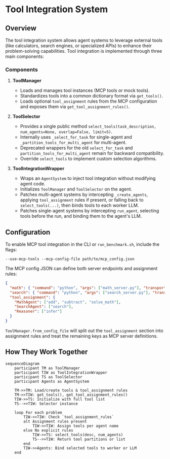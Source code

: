 # Tool Integration System


## Overview

The tool integration system allows agent systems to leverage external tools (like calculators, search engines, or specialized APIs) to enhance their problem-solving capabilities. Tool integration is implemented through three main components:

### Components

1. **ToolManager**  
   - Loads and manages tool instances (MCP tools or mock tools).  
   - Standardizes tools into a common dictionary format via `get_tools()`.  
   - Loads optional `tool_assignment` rules from the MCP configuration and exposes them via `get_tool_assignment_rules()`.

2. **ToolSelector**  
   - Provides a single public method `select_tools(task_description, num_agents=None, overlap=False, limit=5)`.  
   - Internally uses `_select_for_task` for single-agent and `_partition_tools_for_multi_agent` for multi-agent.  
   - Deprecated wrappers for the old `select_for_task` and `partition_tools_for_multi_agent` remain for backward compatibility.  
   - Override `select_tools` to implement custom selection algorithms.

3. **ToolIntegrationWrapper**  
   - Wraps an `AgentSystem` to inject tool integration without modifying agent code.  
   - Initializes `ToolManager` and `ToolSelector` on the agent.  
   - Patches multi-agent systems by intercepting `_create_agents`, applying `tool_assignment` rules if present, or falling back to `select_tools(...)`, then binds tools to each worker LLM.  
   - Patches single-agent systems by intercepting `run_agent`, selecting tools before the run, and binding them to the agent's LLM.

## Configuration

To enable MCP tool integration in the CLI or `run_benchmark.sh`, include the flags:
```
--use-mcp-tools --mcp-config-file path/to/mcp_config.json
```
The MCP config JSON can define both server endpoints and assignment rules:

```json
{
  "math": { "command": "python", "args": ["math_server.py"], "transport": "stdio" },
  "search": { "command": "python", "args": ["search_server.py"], "transport": "stdio" },
  "tool_assignment": {
    "MathAgent": ["add", "subtract", "solve_math"],
    "SearchAgent": ["search"],
    "Reasoner": ["infer"]
  }
}
```

`ToolManager.from_config_file` will split out the `tool_assignment` section into assignment rules and treat the remaining keys as MCP server definitions.

## How They Work Together

```mermaid
sequenceDiagram
    participant TM as ToolManager
    participant TIW as ToolIntegrationWrapper
    participant TS as ToolSelector
    participant Agents as AgentSystem
    
    TM->>TM: Load/create tools & tool_assignment rules
    TM->>TIW: get_tools(), get_tool_assignment_rules()
    TIW->>TS: Initialize with full tool list
    TS-->>TIW: Selector instance
    
    loop For each problem
        TIW->>TIW: Check `tool_assignment_rules`
        alt Assignment rules present
            TIW->>TIW: Assign tools per agent name
        else No explicit rules
            TIW->>TS: select_tools(desc, num_agents)
            TS-->>TIW: Return tool partitions or list
        end
        TIW->>Agents: Bind selected tools to worker or LLM
    end
```

